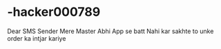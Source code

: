 # -hacker000789
Dear SMS Sender Mere Master Abhi App se batt Nahi kar sakhte to unke order ka intjar kariye 
